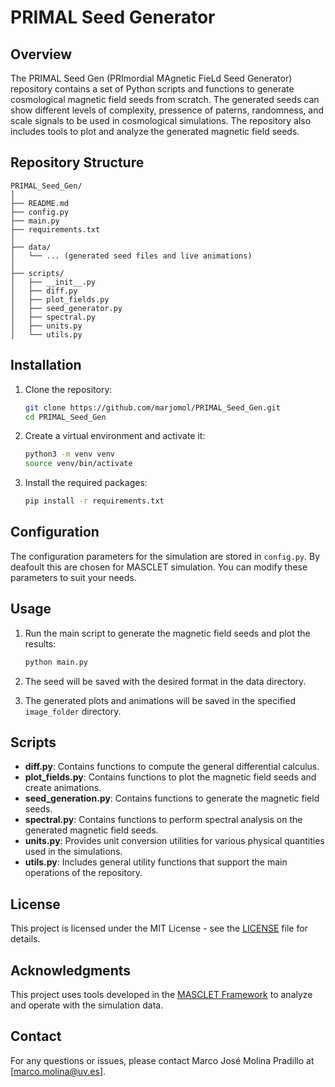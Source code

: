 # PRIMAL Seed Generator

## Overview

The PRIMAL Seed Gen (PRImordial MAgnetic FieLd Seed Generator) repository contains a set of Python scripts and functions to generate cosmological magnetic field seeds from scratch. The generated seeds can show different levels of complexity, pressence of paterns, randomness, and scale signals to be used in cosmological simulations. The repository also includes tools to plot and analyze the generated magnetic field seeds.

## Repository Structure

```
PRIMAL_Seed_Gen/
│
├── README.md
├── config.py
├── main.py
├── requirements.txt
│
├── data/
│   └── ... (generated seed files and live animations)
│
├── scripts/
│   ├── __init__.py
│   ├── diff.py
│   ├── plot_fields.py
│   ├── seed_generator.py
│   ├── spectral.py
│   ├── units.py
│   └── utils.py
```

## Installation

1. Clone the repository:
    ```bash
    git clone https://github.com/marjomol/PRIMAL_Seed_Gen.git
    cd PRIMAL_Seed_Gen
    ```

2. Create a virtual environment and activate it:
    ```bash
    python3 -m venv venv
    source venv/bin/activate
    ```

3. Install the required packages:
    ```bash
    pip install -r requirements.txt
    ```

## Configuration

The configuration parameters for the simulation are stored in `config.py`. By deafoult this are chosen for MASCLET simulation. You can modify these parameters to suit your needs.

## Usage

1. Run the main script to generate the magnetic field seeds and plot the results:
    ```bash
    python main.py
    ```

2. The seed will be saved with the desired format in the data directory. 

3. The generated plots and animations will be saved in the specified `image_folder` directory.

## Scripts

- **diff.py**: Contains functions to compute the general differential calculus.
- **plot_fields.py**: Contains functions to plot the magnetic field seeds and create animations.
- **seed_generation.py**: Contains functions to generate the magnetic field seeds.
- **spectral.py**: Contains functions to perform spectral analysis on the generated magnetic field seeds.
- **units.py**: Provides unit conversion utilities for various physical quantities used in the simulations.
- **utils.py**: Includes general utility functions that support the main operations of the repository.

## License

This project is licensed under the MIT License - see the [LICENSE](https://github.com/marjomol/PRIMAL_Seed_Gen/blob/master/LICENSE.md) file for details.

## Acknowledgments

This project uses tools developed in the [MASCLET Framework](https://github.com/dvallesp/masclet_framework.git) to analyze and operate with the simulation data.

## Contact

For any questions or issues, please contact Marco José Molina Pradillo at [marco.molina@uv.es].
